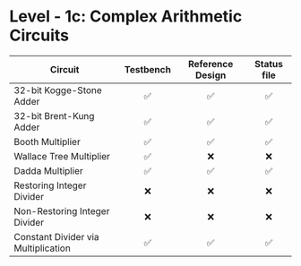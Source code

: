 # Level - 1c: Complex Arithmetic Circuits

| Circuit                             | Testbench | Reference Design | Status file |
|-------------------------------------|:---------:|:----------------:|:-----------:|
| 32-bit Kogge-Stone Adder            | ✅        | ✅               | ✅         |
| 32-bit Brent-Kung Adder             | ✅        | ✅               | ✅         |
| Booth Multiplier                    | ✅        | ✅               | ✅         |
| Wallace Tree Multiplier             | ✅        | ❌               | ❌         |
| Dadda Multiplier                    | ✅        | ✅               | ✅         |
| Restoring Integer Divider           | ❌        | ❌               | ❌         |
| Non-Restoring Integer Divider       | ❌        | ❌               | ❌         |
| Constant Divider via Multiplication | ✅        | ✅               | ✅         |
